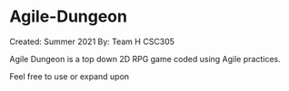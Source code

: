 ﻿# Agile-Dungeon
 Created: Summer 2021
 By: Team H CSC305
 
 Agile Dungeon is a top down 2D RPG game coded using Agile practices. 
 
 
 Feel free to use or expand upon
